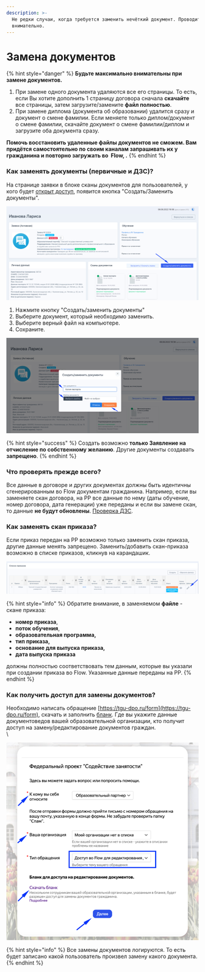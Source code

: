 ```yaml
---
description: >-
  Не редки случаи, когда требуется заменить нечёткий документ. Проводите замену
  внимательно.
---
```


# Замена документов

{% hint style="danger" %}
**Будьте максимально внимательны при замене документов.**&#x20;

1. При замене одного документа удаляются все его страницы. То есть, если Вы хотите дополнить 1 страницу договора сначала **скачайте** все страницы, затем загрузите/замените **файл полностью**.
2. При замене диплома (документа об образовании) удалится сразу и документ о смене фамилии. Если меняете только диплом/документ о смене фамилии, скачайте документ о смене фамилии/диплом и загрузите оба документа сразу.

**Помочь восстановить удаленные файлы документов не сможем. Вам придётся самостоятельно по своим каналам запрашивать их у гражданина и повторно загружать во  Flow, .**
{% endhint %}

### Как заменять документы (первичные и ДЗС)?

На странице заявки в блоке сканы документов для пользователей, у кого будет [открыт доступ](zamena-dokumentov.md#undefined),  появится кнопка "Создать/Заменить документы".

![](<../.gitbook/assets/image (81).png>)

1. Нажмите кнопку "Создать/заменить документы"
2. Выберите документ, который необходимо заменить.&#x20;
3. Выберите верный файл на компьютере.
4. Сохраните.

![](<../.gitbook/assets/image (37).png>)

{% hint style="success" %}
Создать возможно **только Заявление на отчисление по собственному желанию**. Другие документы создавать **запрещено**.
{% endhint %}

### Что проверять прежде всего?

Все данные в договоре и других документах должны быть идентичны сгенерированным  во Flow документам гражданина. Например, если вы заменяете скан договора, на РР все данные по нему (даты обучение, номер договора, дата генерации) уже переданы и если вы замене скан, то данные **не будут обновлены**. [Проверка ДЗС](proverka-dzs.md).

### Как заменять скан приказа?

Если приказ передан на РР возможно только заменить скан приказа, другие данные менять запрещено. Заменить/добавить скан-приказа возможно в списке приказов, кликнув на карандашик.

![](<../.gitbook/assets/image (49).png>)

{% hint style="info" %}
Обратите внимание, в заменяемом **файле** - скане приказа:

* **номер приказа**,
* **поток обучения**,
* **образовательная программа,**
* **тип приказа,**
* **основание для выпуска приказа,**
* **дата выпуска приказа**

должны полностью соответствовать тем данным, которые вы указали при создании приказа во Flow. Указанные данные переданы на РР.
{% endhint %}

### Как получить доступ для замены документов?

Необходимо написать обращение [https://tgu-dpo.ru/form](https://tgu-dpo.ru/form), скачать и заполнить [бланк](https://docs.google.com/document/d/1lU2tVwDKBB\_V\_Dv718ETFPNbllp5j0CY/edit?usp=sharing\&ouid=114670627208098431049\&rtpof=true\&sd=true). Где вы укажите данные документоведов вашей образовательной организации, кто получит доступ на замену/редактирование документов граждан. \
\


![](<../.gitbook/assets/image (62).png>)

{% hint style="info" %}
Все замены документов логируются. То есть будет записано какой пользователь  произвел замену какого документа.&#x20;
{% endhint %}

